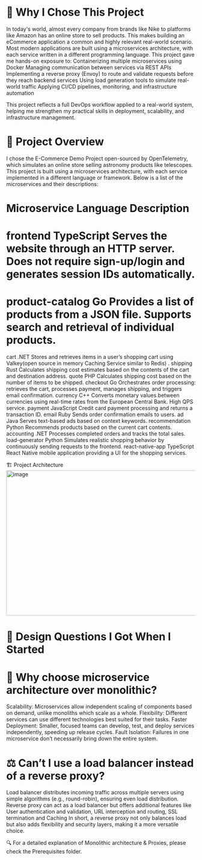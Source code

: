 # 🧠 Why I Chose This Project
In today's world, almost every company  from brands like Nike to platforms like Amazon has an online store to sell products. This makes building an eCommerce application a common and highly relevant real-world scenario. 
Most modern applications are built using a microservices architecture, with each service written in a different programming language. This project gave me hands-on exposure to:
Containerizing multiple microservices using Docker
Managing communication between services via REST APIs
Implementing a reverse proxy (Envoy) to route and validate requests before they reach backend services
Using load generation tools to simulate real-world traffic
Applying CI/CD pipelines, monitoring, and infrastructure automation

This project reflects a full DevOps workflow applied to a real-world system, helping me strengthen my practical skills in deployment, scalability, and infrastructure management.

# 🛒 Project Overview

I chose the E-Commerce Demo Project open-sourced by OpenTelemetry, which simulates an online store selling astronomy products like telescopes.
This project is built using a microservices architecture, with each service implemented in a different language or framework. Below is a list of the microservices and their descriptions:

# Microservice    	     Language	             Description
# frontend    	           TypeScript	           Serves the website through an HTTP server. Does not require sign-up/login and generates session IDs automatically.
# product-catalog	        Go	                   Provides a list of products from a JSON file. Supports search and retrieval of individual products.
cart	                  .NET	                  Stores and retrieves items in a user’s shopping cart using Valkey(open source in memory Caching Service similar to Redis) .
shipping	               Rust	                 Calculates shipping cost estimates based on the contents of the cart and destination address.
quote                  	PHP	                  Calculates shipping cost based on the number of items to be shipped.
checkout	               Go                   	Orchestrates order processing: retrieves the cart, processes payment, manages shipping, and triggers email confirmation.
currency	               C++	                  Converts monetary values between currencies using real-time rates from the European Central Bank. High QPS service.
payment	                JavaScript	           Credit card payment processing and returns a transaction ID.
email	                  Ruby	                 Sends order confirmation emails to users.
ad	                     Java	                 Serves text-based ads based on context keywords.
recommendation	         Python	               Recommends products based on the current cart contents.
accounting	            .NET                  	Processes completed orders and tracks the total sales.
load-generator	         Python	               Simulates realistic shopping behavior by continuously sending requests to the frontend.
react-native-app	       TypeScript	           React Native mobile application providing a UI for the shopping services.

🏗️ Project Architecture
<img width="580" height="386" alt="image" src="https://github.com/user-attachments/assets/b48c92f6-48a7-45e9-8cc4-a077ea43a5ad" />


# 🎨 Design Questions I Got When I Started

# 🤔 Why choose microservice architecture over monolithic?
Scalability: Microservices allow independent scaling of components based on demand, unlike monoliths which scale as a whole.
Flexibility: Different services can use different technologies best suited for their tasks.
Faster Deployment: Smaller, focused teams can develop, test, and deploy services independently, speeding up release cycles.
Fault Isolation: Failures in one microservice don’t necessarily bring down the entire system.

# ⚖️ Can’t I use a load balancer instead of a reverse proxy?
Load balancer distributes incoming traffic across multiple servers using simple algorithms (e.g., round-robin), ensuring even load distribution.
Reverse proxy can act as a load balancer but offers additional features like User authentication and validation, URL interception and routing, SSL termination
and Caching
In short, a reverse proxy not only balances load but also adds flexibility and security layers, making it a more versatile choice.

🔍 For a detailed explanation of Monolithic architecture & Proxies, please check the Prerequisites folder.




